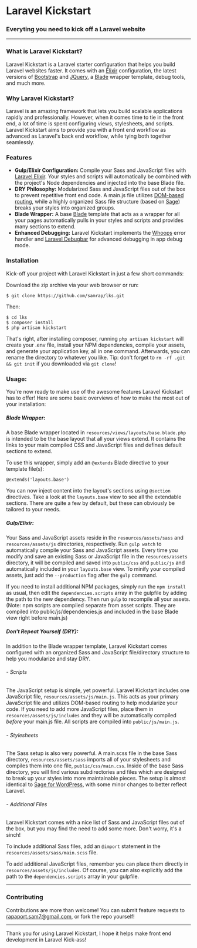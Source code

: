 # Laravel Kickstart
### Everyting you need to kick off a Laravel website
___________
### What is Laravel Kickstart?
Laravel Kickstart is a Laravel starter configuration that helps you build Laravel websites faster. It comes with an [Elixir](https://laravel.com/docs/5.1/elixir) configuration, the latest versions of [Bootstrap](http://getbootstrap.com) and [JQuery](https://jquery.com), a [Blade](https://laravel.com/docs/5.1/blade) wrapper template, debug tools, and much more.

### Why Laravel Kickstart?
Laravel is an amazing framework that lets you build scalable applications rapidly and professionally. However, when it comes time to tie in the front end, a lot of time is spent configuring views, stylesheets, and scripts. Laravel Kickstart aims to provide you with a front end workflow as advanced as Laravel's back end workflow, while tying both together seamlessly.

### Features
- **Gulp/Elixir Configuration:** Compile your Sass and JavaScript files with [Laravel Elixir](https://laravel.com/docs/5.1/elixir). Your styles and scripts will automatically be combined with the project's Node dependencies and injected into the base Blade file.
- **DRY Philosophy:** Modularized Sass and JavaScript files out of the box to prevent repetitive front end code. A main.js file utilizes [DOM-based routing](http://www.paulirish.com/2009/markup-based-unobtrusive-comprehensive-dom-ready-execution/), while a highly organized Sass file structure (based on [Sage](https://roots.io/sage/)) breaks your styles into organized groups.
- **Blade Wrapper:** A base [Blade](https://laravel.com/docs/5.1/blade) template that acts as a wrapper for all your pages automatically pulls in your styles and scripts and provides many sections to extend.
- **Enhanced Debugging:** Laravel Kickstart implements the [Whoops](https://github.com/filp/whoops) error handler and [Laravel Debugbar](https://github.com/barryvdh/laravel-debugbar) for advanced debugging in app debug mode.

### Installation
Kick-off your project with Laravel Kickstart in just a few short commands:

Download the zip archive via your web browser or run:
```
$ git clone https://github.com/samrap/lks.git
```
Then:
```
$ cd lks
$ composer install
$ php artisan kickstart
```

That's right, after installing composer, running `php artisan kickstart` will create your .env file, install your NPM dependencies, compile your assets, and generate your application key, all in one command. Afterwards, you can rename the directory to whatever you like. Tip: don't forget to `rm -rf .git && git init` if you downloaded via `git clone`!

### Usage:
You're now ready to make use of the awesome features Laravel Kickstart has to offer! Here are some basic overviews of how to make the most out of your installation:
##### Blade Wrapper:
A base Blade wrapper located in `resources/views/layouts/base.blade.php` is intended to be the base layout that all your views extend. It contains the links to your main compiled CSS and JavaScript files and defines default sections to extend.

To use this wrapper, simply add an `@extends` Blade directive to your template file(s):
```
@extends('layouts.base')
```
You can now inject content into the layout's sections using `@section` directives. Take a look at the `layouts.base` view to see all the extendable sections. There are quite a few by default, but these can obviously be tailored to your needs.
##### Gulp/Elixir:
Your Sass and JavaScript assets reside in the `resources/assets/sass` and `resources/assets/js` directories, respectively. Run `gulp watch` to automatically compile your Sass and JavaScript assets. Every time you modify and save an existing Sass or JavaScript file in the `resources/assets` directory, it will be compiled and saved into `public/css` and `public/js` and automatically included in your `layouts.base` view. To minify your compiled assets, just add the `--production` flag after the `gulp` command.

If you need to install additional NPM packages, simply run the `npm install` as usual, then edit the `dependencies.scripts` array in the gulpfile by adding the path to the new dependency. Then run `gulp` to recompile all your assets. (Note: npm scripts are compiled separate from asset scripts. They are compiled into public/js/dependencies.js and included in the base Blade view right before main.js)
##### Don't Repeat Yourself (DRY):
In addition to the Blade wrapper template, Laravel Kickstart comes configured with an organized Sass and JavaScript file/directory structure to help you modularize and stay DRY.

###### - Scripts
The JavaScript setup is simple, yet powerful. Laravel Kickstart includes one JavaScript file, `resources/assets/js/main.js`. This acts as your primary JavaScript file and utilizes DOM-based routing to help modularize your code. If you need to add more JavaScript files, place them in `resources/assets/js/includes` and they will be automatically compiled *before* your main.js file. All scripts are compiled into `public/js/main.js`.
###### - Stylesheets
The Sass setup is also very powerful. A main.scss file in the base Sass directory, `resources/assets/sass` imports all of your stylesheets and compiles them into one file, `public/css/main.css`. Inside of the base Sass directory, you will find various subdirectories and files which are designed to break up your styles into more maintainable pieces. The setup is almost identical to [Sage for WordPress](https://roots.io/sage/), with some minor changes to better reflect Laravel.
###### - Additional Files
Laravel Kickstart comes with a nice list of Sass and JavaScript files out of the box, but you may find the need to add some more. Don't worry, it's a sinch!

To include additional Sass files, add an `@import` statement in the `resources/assets/sass/main.scss` file.

To add additional JavaScript files, remember you can place them directly in `resources/assets/js/includes`. Of course, you can also explicitly add the path to the `dependencies.scripts` array in your gulpfile.

----
### Contributing
Contributions are more than welcome! You can submit feature requests to [rapaport.sam7@gmail.com](mailto:rapaport.sam7@gmail.com), or fork the repo yourself!

----
Thank you for using Laravel Kickstart, I hope it helps make front end development in Laravel Kick-ass!

